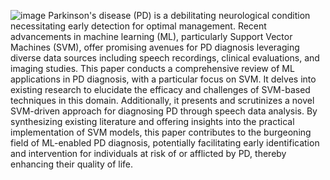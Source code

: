 ![image](https://github.com/priyanshu-naik4/Parkinson-s-Disease-Detection/assets/149672680/ba0a23bb-3784-4fca-a007-b2bda1045d0c)
Parkinson's disease (PD) is a debilitating neurological condition necessitating early detection for optimal management. Recent advancements in machine learning (ML), particularly Support Vector Machines (SVM), offer promising avenues for PD diagnosis leveraging diverse data sources including speech recordings, clinical evaluations, and imaging studies. This paper conducts a comprehensive review of ML applications in PD diagnosis, with a particular focus on SVM. It delves into existing research to elucidate the efficacy and challenges of SVM-based techniques in this domain. Additionally, it presents and scrutinizes a novel SVM-driven approach for diagnosing PD through speech data analysis. By synthesizing existing literature and offering insights into the practical implementation of SVM models, this paper contributes to the burgeoning field of ML-enabled PD diagnosis, potentially facilitating early identification and intervention for individuals at risk of or afflicted by PD, thereby enhancing their quality of life.
